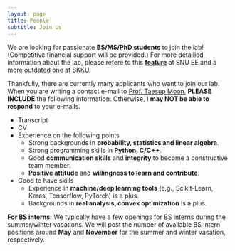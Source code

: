 ```yaml
---
layout: page
title: People
subtitle: Join Us
---
```


We are looking for passionate **BS/MS/PhD students** to join the lab! (Competitive financial support will be provided.) For more detaiiled information about the lab, please refere to this [**feature**](intro.pdf) at SNU EE and a more [outdated one](https://webzine.skku.edu/skkuzine/section/culture03.do?articleNo=76954&pager.offset=0&pagerLimit=10) at SKKU. 

Thankfully, there are currently many applicants who want to join our lab. When you are writing a contact e-mail to [Prof. Taesup Moon](people/pi.md), **PLEASE INCLUDE** the following information. Otherwise, I **may NOT be able to respond** to your e-mails. 

- Transcript
- CV
- Experience on the following points
  - Strong backgrounds in **probability, statistics and linear algebra**.
  - Strong programming skills in **Python, C/C++**.
  - Good **communication skills** and **integrity** to become a constructive team member.
  - **Positive attitude** and **willingness to learn and contribute**.
- Good to have skills
  - Experience in **machine/deep learning tools** (e.g., Scikit-Learn, Keras, Tensorflow, PyTorch) is a plus.
  - Backgrounds in **real analysis, convex optimization** is a plus.

**For BS interns:** We typically have a few openings for BS interns during the summer/winter vacations. We will post the number of available BS intern positions around **May** and **November** for the summer and winter vacation, respectively. 

<!--  Followings are some requirements for joining the lab. When you write a contact e-mail, you **MUST** include your experience on the following points. Otherwise, I _**may not be able to respond**_ to your e-mails.  -->

<!-- - Strong backgrounds in **probability, statistics and linear algebra**.
- Strong programming skills in **Python, C/C++**.
- Good **communication skills** and **integrity** to become a constructive team member.
- **Positive attitude** and **willingness to learn and contribute**.
 -->
<!-- Followings are some good to have skills.

- Experience in **machine/deep learning tools** (e.g., Scikit-Learn, Keras, Tensorflow, PyTorch) is a plus.
- Backgrounds in **real analysis, convex optimization** is a plus. -->
